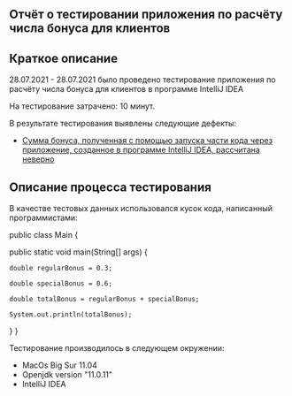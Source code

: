 ## Отчёт о тестировании приложения по расчёту  числа бонуса для клиентов

## Краткое описание

28.07.2021 - 28.07.2021 было проведено тестирование приложения по расчёту  числа бонуса для клиентов в программе IntelliJ IDEA

На тестирование затрачено: 10 минут.

В результате тестирования выявлены следующие дефекты:
* [Сумма бонуса, полученная с помощью запуска части кода через приложение, созданное в программе IntelliJ IDEA, рассчитана неверно](https://github.com/yamotherter/Java_1.2_2/issues/1#issue-1020547455)

## Описание процесса тестирования

В качестве тестовых данных использовался кусок кода, написанный программистами:

public class Main {

  public static void main(String[] args) 
  {
  
    double regularBonus = 0.3;
    
    double specialBonus = 0.6;
    
    double totalBonus = regularBonus + specialBonus;
    
    System.out.println(totalBonus);
    
  }
}

Тестирование производилось в следующем окружении:

* MacOs Big Sur 11.04
* Openjdk version "11.0.11"
* IntelliJ IDEA
